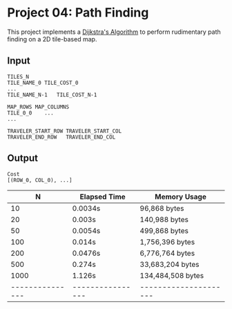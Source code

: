 Project 04: Path Finding
========================

This project implements a [Dijkstra's Algorithm] to perform rudimentary path
finding on a 2D tile-based map.

[Dijkstra's Algorithm]: https://en.wikipedia.org/wiki/Dijkstra%27s_algorithm


Input
-----

    TILES_N
    TILE_NAME_0	TILE_COST_0
    ...
    TILE_NAME_N-1	TILE_COST_N-1

    MAP_ROWS MAP_COLUMNS
    TILE_0_0    ...
    ...

    TRAVELER_START_ROW TRAVELER_START_COL
    TRAVELER_END_ROW   TRAVELER_END_COL

Output
------

    Cost
    [(ROW_0, COL_0), ...]

| N             | Elapsed Time   | Memory Usage        |
|---------------|----------------|---------------------|
| 10            | 0.0034s        | 96,868 bytes        |
| 20            | 0.003s         | 140,988 bytes       |
| 50            | 0.0054s        | 499,868 bytes       |
| 100           | 0.014s         | 1,756,396 bytes     |
| 200           | 0.0476s        | 6,776,764 bytes     |
| 500           | 0.274s         | 33,683,204 bytes    |
| 1000          | 1.126s         | 134,484,508 bytes   |
|---------------|----------------|---------------------|


